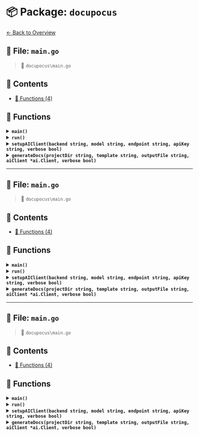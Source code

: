 # 📦 Package: `docupocus`

[← Back to Overview](../README.md)

## 📄 File: `main.go`

> 📍 `docupocus\main.go`

## 📑 Contents

- [🔧 Functions (4)](#-functions)

## 🔧 Functions

<details>
<summary><b><code>main()</code></b></summary>

**Summary:** Main function entry point in Go

**Returns:** None (void function)

**Complexity:**
- Time: Depends on implementation
- Space: Depends on implementation

**Example:**
```go
func main() { fmt.Println("Hello, world!") }
```

**Edge Cases:**
- None (empty function does nothing)
- May panic if internal logic fails


</details>

<details>
<summary><b><code>run()</code></b></summary>

**Summary:** Function that executes logic and may return error

**Returns:** error if execution fails, nil otherwise

**Complexity:**
- Time: Depends on implementation
- Space: Depends on implementation

**Example:**
```go
if err := run(); err != nil { log.Fatal(err) }
```

**Edge Cases:**
- May return various error types
- Could deadlock if using concurrency improperly


</details>

<details>
<summary><b><code>setupAIClient(backend string, model string, endpoint string, apiKey string, verbose bool)</code></b></summary>

**Summary:** Creates AI client with configuration parameters

**Parameters:**
- `backend` (string): Backend service name
- `model` (string): AI model identifier
- `endpoint` (string): Service API endpoint
- `apiKey` (string): Authentication key
- `verbose` (bool): Enable debug logging

**Returns:** Initialized *ai.Client or error if creation fails

**Complexity:**
- Time: O(1) (constant time initialization)
- Space: O(1) (fixed memory allocation)

**Example:**
```go
client, err := setupAIClient("openai", "gpt-4", "https://api.openai.com", "sk-...", true)
```

**Edge Cases:**
- Empty/invalid API key
- Unreachable endpoint
- Unsupported backend/model combination


</details>

<details>
<summary><b><code>generateDocs(projectDir string, template string, outputFile string, aiClient *ai.Client, verbose bool)</code></b></summary>

**Summary:** Generates documentation for a project using AI and templates

**Parameters:**
- `projectDir` (string): Path to project directory
- `template` (string): Template file path
- `outputFile` (string): Output file path
- `aiClient` (*ai.Client): AI client for processing
- `verbose` (bool): Enable verbose logging

**Returns:** Error if documentation generation fails

**Complexity:**
- Time: O(n) where n is project complexity
- Space: O(n) for output storage

**Example:**
```go
err := generateDocs("./myproject", "template.md", "docs.md", client, true)
```

**Edge Cases:**
- Invalid project directory
- Missing template file
- AI client connection failure


</details>


---

## 📄 File: `main.go`

> 📍 `docupocus\main.go`

## 📑 Contents

- [🔧 Functions (4)](#-functions)

## 🔧 Functions

<details>
<summary><b><code>main()</code></b></summary>

_No documentation available._

</details>

<details>
<summary><b><code>run()</code></b></summary>

_No documentation available._

</details>

<details>
<summary><b><code>setupAIClient(backend string, model string, endpoint string, apiKey string, verbose bool)</code></b></summary>

_No documentation available._

</details>

<details>
<summary><b><code>generateDocs(projectDir string, template string, outputFile string, aiClient *ai.Client, verbose bool)</code></b></summary>

_No documentation available._

</details>


---

## 📄 File: `main.go`

> 📍 `docupocus\main.go`

## 📑 Contents

- [🔧 Functions (4)](#-functions)

## 🔧 Functions

<details>
<summary><b><code>main()</code></b></summary>

**Summary:** Main function entry point in Go

**Returns:** None (void function)

**Complexity:**
- Time: Depends on implementation
- Space: Depends on implementation

**Example:**
```go
func main() { fmt.Println("Hello, world!") }
```

**Edge Cases:**
- None (empty function does nothing)
- May panic if internal logic fails


</details>

<details>
<summary><b><code>run()</code></b></summary>

**Summary:** Function that executes logic and may return error

**Returns:** error if execution fails, nil otherwise

**Complexity:**
- Time: Depends on implementation
- Space: Depends on implementation

**Example:**
```go
if err := run(); err != nil { log.Fatal(err) }
```

**Edge Cases:**
- May return various error types
- Could deadlock if using concurrency improperly


</details>

<details>
<summary><b><code>setupAIClient(backend string, model string, endpoint string, apiKey string, verbose bool)</code></b></summary>

**Summary:** Creates AI client with configuration parameters

**Parameters:**
- `backend` (string): Backend service name
- `model` (string): AI model identifier
- `endpoint` (string): Service API endpoint
- `apiKey` (string): Authentication key
- `verbose` (bool): Enable debug logging

**Returns:** Initialized *ai.Client or error if creation fails

**Complexity:**
- Time: O(1) (constant time initialization)
- Space: O(1) (fixed memory allocation)

**Example:**
```go
client, err := setupAIClient("openai", "gpt-4", "https://api.openai.com", "sk-...", true)
```

**Edge Cases:**
- Empty/invalid API key
- Unreachable endpoint
- Unsupported backend/model combination


</details>

<details>
<summary><b><code>generateDocs(projectDir string, template string, outputFile string, aiClient *ai.Client, verbose bool)</code></b></summary>

**Summary:** Generates documentation for a project using AI and templates

**Parameters:**
- `projectDir` (string): Path to project directory
- `template` (string): Template file path
- `outputFile` (string): Output file path
- `aiClient` (*ai.Client): AI client for processing
- `verbose` (bool): Enable verbose logging

**Returns:** Error if documentation generation fails

**Complexity:**
- Time: O(n) where n is project complexity
- Space: O(n) for output storage

**Example:**
```go
err := generateDocs("./myproject", "template.md", "docs.md", client, true)
```

**Edge Cases:**
- Invalid project directory
- Missing template file
- AI client connection failure


</details>

